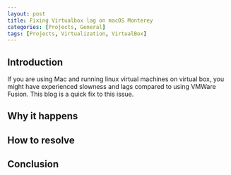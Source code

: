 ```yaml
---
layout: post
title: Fixing Virtualbox lag on macOS Monterey
categories: [Projects, General]
tags: [Projects, Virtualization, VirtualBox]
---
```


## Introduction

If you are using Mac and running linux virtual machines on virtual box, you might have experienced slowness and lags compared to using VMWare Fusion. This blog is a quick fix to this issue.

## Why it happens

## How to resolve

## Conclusion
